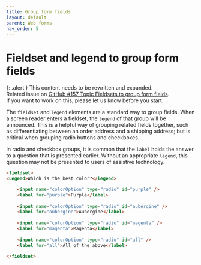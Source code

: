 ```yaml
---
title: Group form fields
layout: default
parent: Web forms
nav_order: 5
---
```


# Fieldset and legend to group form fields

{: .alert }
This content needs to be rewritten and expanded.  
Related issue on [GitHub #157 Topic  Fieldsets to group form fields](https://github.com/wpaccessibility/wp-a11y-docs/issues/157).  
If you want to work on this, please let us know before you start.

The `fieldset` and `legend` elements are a standard way to group fields. When a screen reader enters a fieldset, the `legend` of that group will be announced. This is a helpful way of grouping related fields together, such as differentiating between an order address and a shipping address; but is critical when grouping radio buttons and checkboxes.

In radio and checkbox groups, it is common that the `label` holds the answer to a question that is presented earlier. Without an appropriate `legend`, this question may not be presented to users of assistive technology.

```html
<fieldset>
<Legend>Which is the best color?</legend>

    <input name="colorOption" type="radio" id="purple" />
    <label for="purple">Purple</label>
    
    <input name="colorOption" type="radio" id="aubergine" />
    <label for="aubergine">Aubergine</label>
    
    <input name="colorOption" type="radio" id="magenta" />
    <label for="magenta">Magenta</label>
    
    <input name="colorOption" type="radio" id="all" />
    <label for="all">All of the above</label>

</fieldset>
```

